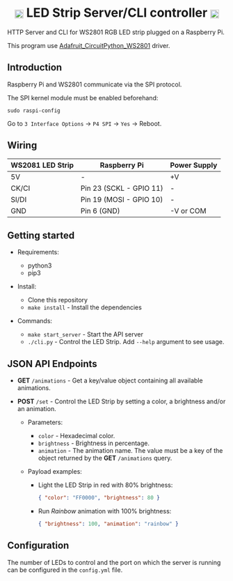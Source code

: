 <h1 align="center" >
<img src="https://upload.wikimedia.org/wikipedia/commons/8/86/RGB_color_model.svg" width="20" style="vertical-align: middle" />
LED Strip Server/CLI controller
<img src="https://upload.wikimedia.org/wikipedia/fr/thumb/3/3b/Raspberry_Pi_logo.svg/1200px-Raspberry_Pi_logo.svg.png" width="20" style="vertical-align: middle" />
</h1>

HTTP Server and CLI for WS2801 RGB LED strip plugged on a Raspberry Pi.

This program use [Adafruit_CircuitPython_WS2801](https://github.com/adafruit/Adafruit_CircuitPython_WS2801) driver.

## Introduction

Raspberry Pi and WS2801 communicate via the SPI protocol.

The SPI kernel module must be enabled beforehand:

    sudo raspi-config

Go to `3 Interface Options` -> `P4 SPI` -> `Yes` -> Reboot.

## Wiring

| WS2081 LED Strip | Raspberry Pi            | Power Supply |
| ---------------- | ----------------------- | ------------ |
| 5V               | -                       | +V           |
| CK/CI            | Pin 23 (SCKL - GPIO 11) | -            |
| SI/DI            | Pin 19 (MOSI - GPIO 10) | -            |
| GND              | Pin 6 (GND)             | -V or COM    |

## Getting started

- Requirements:

  - python3
  - pip3

- Install:

  - Clone this repository
  - `make install` - Install the dependencies

- Commands:

  - `make start_server` - Start the API server
  - `./cli.py` - Control the LED Strip. Add `--help` argument to see usage.

## JSON API Endpoints

- **GET** `/animations` - Get a key/value object containing all available animations.

- **POST** `/set` - Control the LED Strip by setting a color, a brightness and/or an animation.

  - Parameters:

    - `color` - Hexadecimal color.
    - `brightness` - Brightness in percentage.
    - `animation` - The animation name. The value must be a key of the object returned by the **GET** `/animations` query.

  - Payload examples:

    - Light the LED Strip in red with 80% brightness:

      ```json
      { "color": "FF0000", "brightness": 80 }
      ```

    - Run _Rainbow_ animation with 100% brightness:
      ```json
      { "brightness": 100, "animation": "rainbow" }
      ```

## Configuration

The number of LEDs to control and the port on which the server is running can be configured in the `config.yml` file.
